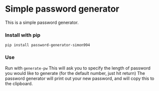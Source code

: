 
# Simple password generator

This is a simple password generator.

### Install with pip
`pip install password-generator-simon994`

### Use
Run with `generate-pw`
This will ask you to specify the length of password you would like to generate (for the default number, just hit return)
The password generator will print out your new password, and will copy this to the clipboard.
